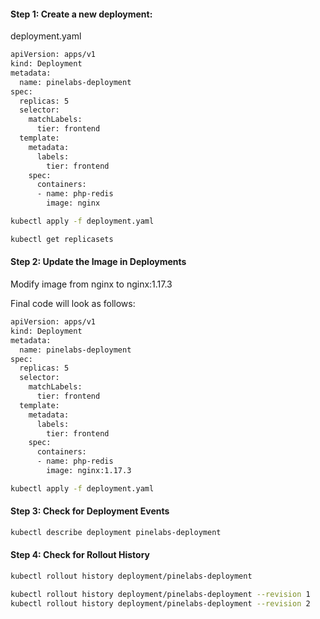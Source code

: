 #### Step 1: Create a new deployment:

deployment.yaml

```sh
apiVersion: apps/v1
kind: Deployment
metadata:
  name: pinelabs-deployment
spec:
  replicas: 5
  selector:
    matchLabels:
      tier: frontend
  template:
    metadata:
      labels:
        tier: frontend
    spec:
      containers:
      - name: php-redis
        image: nginx
```
```sh
kubectl apply -f deployment.yaml
```
```sh
kubectl get replicasets
```

#### Step 2: Update the Image in Deployments

Modify image from nginx to nginx:1.17.3

Final code will look as follows:

```sh
apiVersion: apps/v1
kind: Deployment
metadata:
  name: pinelabs-deployment
spec:
  replicas: 5
  selector:
    matchLabels:
      tier: frontend
  template:
    metadata:
      labels:
        tier: frontend
    spec:
      containers:
      - name: php-redis
        image: nginx:1.17.3
```
```sh
kubectl apply -f deployment.yaml
```

#### Step 3: Check for Deployment Events
```sh
kubectl describe deployment pinelabs-deployment
```

#### Step 4: Check for Rollout History
```sh
kubectl rollout history deployment/pinelabs-deployment

kubectl rollout history deployment/pinelabs-deployment --revision 1
kubectl rollout history deployment/pinelabs-deployment --revision 2
```